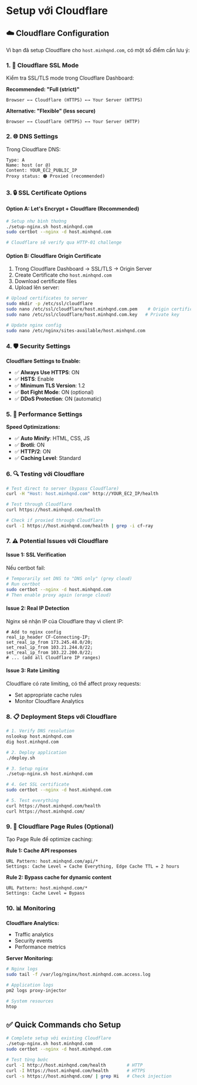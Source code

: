 # Setup với Cloudflare

## ☁️ **Cloudflare Configuration**

Vì bạn đã setup Cloudflare cho `host.minhqnd.com`, có một số điểm cần lưu ý:

### **1. 🔧 Cloudflare SSL Mode**

Kiểm tra SSL/TLS mode trong Cloudflare Dashboard:

**Recommended: "Full (strict)"**
```
Browser ←→ Cloudflare (HTTPS) ←→ Your Server (HTTPS)
```

**Alternative: "Flexible" (less secure)**  
```
Browser ←→ Cloudflare (HTTPS) ←→ Your Server (HTTP)
```

### **2. 🌐 DNS Settings**

Trong Cloudflare DNS:
```
Type: A
Name: host (or @)  
Content: YOUR_EC2_PUBLIC_IP
Proxy status: 🟠 Proxied (recommended)
```

### **3. 🔒 SSL Certificate Options**

#### **Option A: Let's Encrypt + Cloudflare (Recommended)**
```bash
# Setup như bình thường
./setup-nginx.sh host.minhqnd.com
sudo certbot --nginx -d host.minhqnd.com

# Cloudflare sẽ verify qua HTTP-01 challenge
```

#### **Option B: Cloudflare Origin Certificate**
1. Trong Cloudflare Dashboard → SSL/TLS → Origin Server
2. Create Certificate cho `host.minhqnd.com`
3. Download certificate files
4. Upload lên server:

```bash
# Upload certificates to server
sudo mkdir -p /etc/ssl/cloudflare
sudo nano /etc/ssl/cloudflare/host.minhqnd.com.pem    # Origin certificate
sudo nano /etc/ssl/cloudflare/host.minhqnd.com.key   # Private key

# Update nginx config
sudo nano /etc/nginx/sites-available/host.minhqnd.com
```

### **4. 🛡️ Security Settings**

**Cloudflare Settings to Enable:**
- ✅ **Always Use HTTPS**: ON
- ✅ **HSTS**: Enable
- ✅ **Minimum TLS Version**: 1.2
- ✅ **Bot Fight Mode**: ON (optional)
- ✅ **DDoS Protection**: ON (automatic)

### **5. 🚀 Performance Settings**

**Speed Optimizations:**
- ✅ **Auto Minify**: HTML, CSS, JS
- ✅ **Brotli**: ON
- ✅ **HTTP/2**: ON
- ✅ **Caching Level**: Standard

### **6. 🔍 Testing với Cloudflare**

```bash
# Test direct to server (bypass Cloudflare)
curl -H "Host: host.minhqnd.com" http://YOUR_EC2_IP/health

# Test through Cloudflare
curl https://host.minhqnd.com/health

# Check if proxied through Cloudflare
curl -I https://host.minhqnd.com/health | grep -i cf-ray
```

### **7. ⚠️ Potential Issues với Cloudflare**

#### **Issue 1: SSL Verification**
Nếu certbot fail:
```bash
# Temporarily set DNS to "DNS only" (grey cloud)
# Run certbot
sudo certbot --nginx -d host.minhqnd.com
# Then enable proxy again (orange cloud)
```

#### **Issue 2: Real IP Detection**
Nginx sẽ nhận IP của Cloudflare thay vì client IP:

```nginx
# Add to nginx config
real_ip_header CF-Connecting-IP;
set_real_ip_from 173.245.48.0/20;
set_real_ip_from 103.21.244.0/22;
set_real_ip_from 103.22.200.0/22;
# ... (add all Cloudflare IP ranges)
```

#### **Issue 3: Rate Limiting**
Cloudflare có rate limiting, có thể affect proxy requests:
- Set appropriate cache rules
- Monitor Cloudflare Analytics

### **8. 📋 Deployment Steps với Cloudflare**

```bash
# 1. Verify DNS resolution
nslookup host.minhqnd.com
dig host.minhqnd.com

# 2. Deploy application
./deploy.sh

# 3. Setup nginx
./setup-nginx.sh host.minhqnd.com

# 4. Get SSL certificate
sudo certbot --nginx -d host.minhqnd.com

# 5. Test everything
curl https://host.minhqnd.com/health
curl https://host.minhqnd.com/
```

### **9. 🔧 Cloudflare Page Rules (Optional)**

Tạo Page Rule để optimize caching:

**Rule 1: Cache API responses**
```
URL Pattern: host.minhqnd.com/api/*
Settings: Cache Level = Cache Everything, Edge Cache TTL = 2 hours
```

**Rule 2: Bypass cache for dynamic content**  
```
URL Pattern: host.minhqnd.com/*
Settings: Cache Level = Bypass
```

### **10. 📊 Monitoring**

**Cloudflare Analytics:**
- Traffic analytics
- Security events  
- Performance metrics

**Server Monitoring:**
```bash
# Nginx logs
sudo tail -f /var/log/nginx/host.minhqnd.com.access.log

# Application logs  
pm2 logs proxy-injector

# System resources
htop
```

## ✅ **Quick Commands cho Setup**

```bash
# Complete setup với existing Cloudflare
./setup-nginx.sh host.minhqnd.com
sudo certbot --nginx -d host.minhqnd.com

# Test từng bước
curl -I http://host.minhqnd.com/health        # HTTP
curl -I https://host.minhqnd.com/health       # HTTPS  
curl -s https://host.minhqnd.com/ | grep Hi   # Check injection
```
